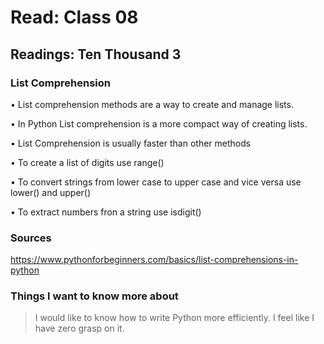# Read: Class 08

## Readings: Ten Thousand 3

### List Comprehension

• List comprehension methods are a way to create and manage lists.

• In Python List comprehension is a more compact way of creating lists.

• List Comprehension is usually faster than other methods

• To create a list of digits use range()

• To convert strings from lower case to upper case and vice versa use lower() and upper()

• To extract numbers fron a string use isdigit()

### Sources

https://www.pythonforbeginners.com/basics/list-comprehensions-in-python

### Things I want to know more about

> I would like to know how to write Python more efficiently. I feel like I have zero grasp on it.
